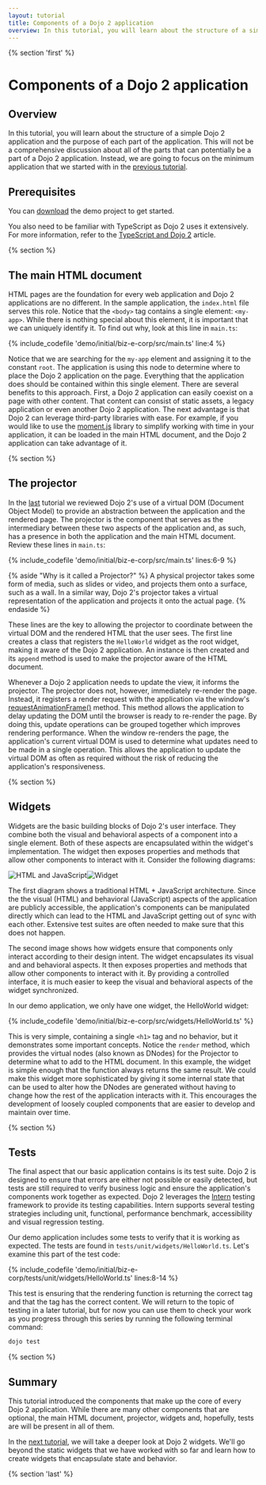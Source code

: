 ```yaml
---
layout: tutorial
title: Components of a Dojo 2 application
overview: In this tutorial, you will learn about the structure of a simple Dojo 2 application and the purpose of each part of the application.
---
```


{% section 'first' %}

# Components of a Dojo 2 application

## Overview

In this tutorial, you will learn about the structure of a simple Dojo 2 application and the purpose of each part of the application. This will not be a comprehensive discussion about all of the parts that can potentially be a part of a Dojo 2 application. Instead, we are going to focus on the minimum application that we started with in the [previous tutorial](../001_static_content/).

## Prerequisites

You can [download](../assets/002_creating_an_application-initial.zip) the demo project to get started.

You also need to be familiar with TypeScript as Dojo 2 uses it extensively. For more information, refer to the [TypeScript and Dojo 2](../comingsoon.html) article.

{% section %}

## The main HTML document

HTML pages are the foundation for every web application and Dojo 2 applications are no different. In the sample application, the `index.html` file serves this role. Notice that the `<body>` tag contains a single element: `<my-app>`. While there is nothing special about this element, it is important that we can uniquely identify it. To find out why, look at this line in `main.ts`:

{% include_codefile 'demo/initial/biz-e-corp/src/main.ts' line:4 %}

Notice that we are searching for the `my-app` element and assigning it to the constant `root`. The application is using this node to determine where to place the Dojo 2 application on the page. Everything that the application does should be contained within this single element. There are several benefits to this approach. First, a Dojo 2 application can easily coexist on a page with other content. That content can consist of static assets, a legacy application or even another Dojo 2 application. The next advantage is that Dojo 2 can leverage third-party libraries with ease. For example, if you would like to use the [moment.js](https://momentjs.com/) library to simplify working with time in your application, it can be loaded in the main HTML document, and the Dojo 2 application can take advantage of it.

{% section %}

## The projector

In the [last](../001_static_content/) tutorial we reviewed Dojo 2's use of a virtual DOM (Document Object Model) to provide an abstraction between the application and the rendered page. The projector is the component that serves as the intermediary between these two aspects of the application and, as such, has a presence in both the application and the main HTML document. Review these lines in `main.ts`:

{% include_codefile 'demo/initial/biz-e-corp/src/main.ts' lines:6-9 %}

{% aside "Why is it called a Projector?" %}
	A physical projector takes some form of media, such as slides or video, and projects them onto a surface, such as a wall. In a similar way, Dojo 2's projector takes a virtual representation of the application and projects it onto the actual page.
{% endaside %}

These lines are the key to allowing the projector to coordinate between the virtual DOM and the rendered HTML that the user sees. The first line creates a class that registers the `HelloWorld` widget as the root widget, making it aware of the Dojo 2 application. An instance is then created and its `append` method is used to make the projector aware of the HTML document.

Whenever a Dojo 2 application needs to update the view, it informs the projector. The projector does not, however, immediately re-render the page. Instead, it registers a render request with the application via the window's [requestAnimationFrame()](https://developer.mozilla.org/en-US/docs/Web/API/window/requestAnimationFrame) method. This method allows the application to delay updating the DOM until the browser is ready to re-render the page. By doing this, update operations can be grouped together which improves rendering performance. When the window re-renders the page, the application's current virtual DOM is used to determine what updates need to be made in a single operation. This allows the application to update the virtual DOM as often as required without the risk of reducing the application's responsiveness.

{% section %}

## Widgets

Widgets are the basic building blocks of Dojo 2's user interface. They combine both the visual and behavioral aspects of a component into a single element. Both of these aspects are encapsulated within the widget's implementation. The widget then exposes properties and methods that allow other components to interact with it. Consider the following diagrams:

<img src="../resources/html_js.svg" title="HTML and JavaScript" class="half-width"/><img src="../resources/widget.svg" title="Widget" class="half-width"/>

The first diagram shows a traditional HTML + JavaScript architecture. Since the the visual (HTML) and behavioral (JavaScript) aspects of the application are publicly accessible, the application's components can be manipulated directly which can lead to the HTML and JavaScript getting out of sync with each other. Extensive test suites are often needed to make sure that this does not happen.

The second image shows how widgets ensure that components only interact according to their design intent. The widget encapsulates its visual and and behavioral aspects. It then exposes properties and methods that allow other components to interact with it. By providing a controlled interface, it is much easier to keep the visual and behavioral aspects of the widget synchronized.

In our demo application, we only have one widget, the HelloWorld widget:

{% include_codefile 'demo/initial/biz-e-corp/src/widgets/HelloWorld.ts' %}

This is very simple, containing a single `<h1>` tag and no behavior, but it demonstrates some important concepts. Notice the `render` method, which provides the virtual nodes (also known as DNodes) for the Projector to determine what to add to the HTML document. In this example, the widget is simple enough that the function always returns the same result. We could make this widget more sophisticated by giving it some internal state that can be used to alter how the DNodes are generated without having to change how the rest of the application interacts with it. This encourages the development of loosely coupled components that are easier to develop and maintain over time.

{% section %}

## Tests

The final aspect that our basic application contains is its test suite. Dojo 2 is designed to ensure that errors are either not possible or easily detected, but tests are still required to verify business logic and ensure the application's components work together as expected. Dojo 2 leverages the [Intern](http://theintern.io) testing framework to provide its testing capabilities. Intern supports several testing strategies including unit, functional, performance benchmark, accessibility and visual regression testing.

Our demo application includes some tests to verify that it is working as expected. The tests are found in `tests/unit/widgets/HelloWorld.ts`. Let's examine this part of the test code:

{% include_codefile 'demo/initial/biz-e-corp/tests/unit/widgets/HelloWorld.ts' lines:8-14 %}

This test is ensuring that the rendering function is returning the correct tag and that the tag has the correct content. We will return to the topic of testing in a later tutorial, but for now you can use them to check your work as you progress through this series by running the following terminal command:

```bash
dojo test
```

{% section %}

## Summary
This tutorial introduced the components that make up the core of every Dojo 2 application. While there are many other components that are optional, the main HTML document, projector, widgets and, hopefully, tests are will be present in all of them.

In the [next tutorial](../003_creating_widgets/), we will take a deeper look at Dojo 2 widgets. We'll go beyond the static widgets that we have worked with so far and learn how to create widgets that encapsulate state and behavior.

{% section 'last' %}
